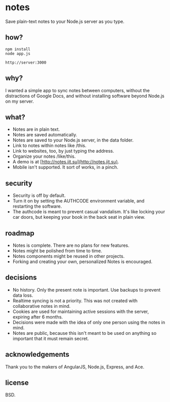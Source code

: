 notes
=====
Save plain-text notes to your Node.js server as you type. 

how?
-----
	npm install
	node app.js

	http://server:3000

why?
----------
I wanted a simple app to sync notes between computers, without the distractions of Google Docs, and without installing software beyond Node.js on my server.

what?
----------
* Notes are in plain text.
* Notes are saved automatically.
* Notes are saved to your Node.js server, in the data folder. 
* Link to notes within notes like /this. 
* Link to websites, too, by just typing the address.
* Organize your notes /like/this.
* A demo is at [http://notes.jit.su](http://notes.jit.su).
* Mobile isn't supported. It sort of works, in a pinch.

security
-----------
* Security is off by default. 
* Turn it on by setting the AUTHCODE environment variable, and restarting the software.
* The authcode is meant to prevent casual vandalism. It's like locking your car doors, but
keeping your book in the back seat in plain view.

roadmap
------------
* Notes is complete. There are no plans for new features.
* Notes might be polished from time to time.
* Notes components might be reused in other projects.
* Forking and creating your own, personalized Notes is encouraged.

decisions
----------
* No history. Only the present note is important. Use backups to prevent data loss.
* Realtime syncing is not a priority. This was not created with collaborative notes in mind.
* Cookies are used for maintaining active sessions with the server, expiring after 6 months.
* Decisions were made with the idea of only one person using the notes in mind.
* Notes are public, because this isn't meant to be used on anything so important that it must remain secret.

acknowledgements
-----------------
Thank you to the makers of AngularJS, Node.js, Express, and Ace.

license
------------
BSD.
